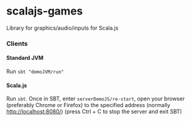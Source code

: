 # scalajs-games

Library for graphics/audio/inputs for Scala.js

### Clients

#### Standard JVM

Run ```sbt "demoJVM/run"```

#### Scala.js

Run ```sbt```. Once in SBT, enter ```serverDemoJS/re-start```, open your browser (preferably Chrome or Firefox) to the specified address (normally [http://localhost:8080/](http://localhost:8080/)) (press Ctrl + C to stop the server and exit SBT)
